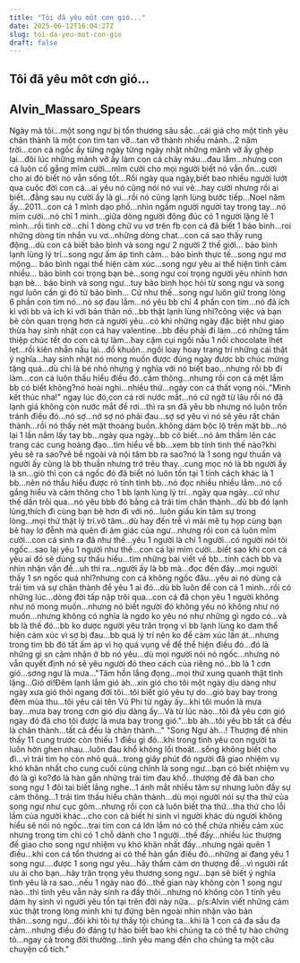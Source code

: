 ```yaml
---
title: "Tôi đã yêu môt cơn gió..."
date: 2025-06-12T16:04:27Z
slug: toi-da-yeu-mot-con-gio
draft: false
---
```


## Tôi đã yêu môt cơn gió...

## Alvin_Massaro_Spears

Ngày mà tôi...một song ngư bị tổn thương sâu sắc...cái giá cho một tình yêu chân thành là một con tim tan vỡ...tan vỡ thành nhiều mảnh...2 năm trời...con cá ngốc ấy từng ngày từng ngày nhặt những mãnh vỡ ấy ghép lại...đôi lúc những mảnh vỡ ấy làm con cá chảy máu...đau lắm...nhưng con cá luôn cố gắng mĩm cười...mĩm cười cho mọi người biết nó vẫn ổn...cười cho ai đó biết nó vẫn sống tốt...Rồi ngày qua ngày,biết bao nhiều người lướt qua cuộc đời con cá...ai yêu nó cũng nói nó vui vẻ...hay cười nhưng rồi ai biết...đằng sau nụ cười ấy là gì...rồi nó cũng lạnh lùng bước tiếp...Noel năm ấy...2011...con cá 1 mình dạo phố...nhìn ngắm người người tay trong tay...nó mĩm cười...nó chỉ 1 mình...giữa dòng người đông đúc có 1 người lặng lẽ 1 mình...rồi tình cờ...chỉ 1 dòng chữ vu vơ trên fb con cá đã biết 1 bảo bình...roi những dòng tin nhắn vu vơ...những dòng chat...con cá sao thấy  rung động...dù con cá biết bảo bình và song ngư 2 người 2 thế giới...
bảo bình lạnh lùng lý trí...song ngư ấm áp tình cảm...
bảo bình thực tế...song ngư mơ mộng...
bảo bình ngại thể hiện cảm xúc...song ngư yêu ai thể hiện tình cảm nhiều...
bảo bỉnh coi trọng bạn bè...song ngư coi trọng người yêu nhỉnh hơn bạn bè...
bảo bình và song ngư...tuy bảo bình học hỏi từ song ngư và song ngư luôn cần gì đó từ bảo bình...
Cứ như thế...song ngư luôn giữ trong lòng 6 phần con tim nó...nó sợ đau lắm...nó yêu bb chỉ 4 phần con tim...nó đã ích kỉ với bb và ích kỉ với bản thân nó...bb thật lạnh lùng nhỉ?công việc và bạn bè còn quan trọng hơn cả người yêu...có khi những ngày đặc biệt như giao thừa hay sinh nhật con cá hay valentine...bb đều phải đi làm...có những tấm thiệp chúc tết do con cá tự làm...hay cặm cụi ngồi nấu 1 nồi chocolate lhét lẹt...rồi kiên nhẫn nấu lại...đổ khuôn...ngồi loay hoay trang trí những cái thật ý nghĩa...hay sinh nhật nó mong muốn được đúng ngày được bb chúc mừng tặng quá...dù chỉ là bé nhỏ nhưng ý nghĩa với nó biết bao...nhưng rồi bb đi làm...con cá luôn thấu hiểu điều đó..cảm thông...nhưng rồi con cá mệt lắm bb có biết không?nó hoài nghi...nhiều thứ...ngày con cá thất vọng nói.."Mình kết thúc nha!" ngay lúc đó,con cá rơi nước mắt...nó cứ ngỡ từ lâu rồi nó đã lạnh giá không còn nước mắt để rơi...thì ra sn đã yêu bb nhưng nó luôn trốn tránh điều đó...nó sợ...nớ sợ nó phải đau...sợ sợ yêu vì nó sẽ yêu rất chân thành...rồi nó thấy nét mặt thoáng buồn..không dám bộc lộ trên mặt bb...nó lại 1 lần nắm lấy tay bb...ngày qua ngày...bb có biết...nó âm thầm lên các trang các cung hoàng đạo...tìm hiểu về bb...xem bb tính tình thế nào?khi yêu sẽ ra sao?vẻ bề ngoài và nội tâm bb ra sao?nó là 1 song ngư thuần và người ấy cũng là bb thuần nhưng trớ trêu thay...cung mọc nó là bb người ấy là sn...giò thì con cá ngốc đó đã biết nó luôn tồn tại 1 tính cách khác là 1 bb...nên nó thấu hiểu được rõ tính tình bb...nó đọc nhiều nhiều lắm...nó cố gắng hiểu và cảm thông cho 1 bb lạnh lùng lý trí...ngày qua ngày...cứ như thế dần trôi qua...nó yêu bbb đó bằng cả trái tim chân thành...dù bb đó lạnh lùng,thích đi cùng bạn bè hơn đi với nó...luôn giấu kín tâm sự trong lòng...mọi thứ thật lý trí.vô tâm...dù hay đến trễ vì mải mê tụ họp cùng bạn bè hay lơ đễnh mà quên đi ảm giác của ngư...nhưng rồi con cá luôn mĩm cười...con cá sinh ra đã như thế...yêu 1 người là chỉ 1 người...có người nói tôi ngốc...sao lạị yêu 1 người như thế...con cá lại mĩm cười...biết sao khi con cá yêu ai đó sẽ dùng sự thấu hiểu...tìm những bài viết về bb...tính cách bb và nhìn nhận vấn đề...uh thì ra...người ấy là bb mà...đọc đến đây...mọi người thấy 1 sn ngốc quá nhỉ?nhưng con cá không ngốc đâu...yêu ai nó dùng cả trái tim và sự chân thành để yêu 1 ai đó...dù bb luôn để con cá 1 mình...rồi có những lúc...dòng đời tấp nập trôi qua...con cá đã chọn yêu 1 người không như nó mong muốn...nhưng nó biết người đó không yêu nó không như nó muốn...nhưng không có nghĩa là ngdo ko yêu nó như những gì ngdo có...và bb là thế đó...bb ko dược người yêu trân trọng vì bb lạnh lùng ko dam thể hiện cảm xúc vì sợ bị đau...bb quá lý trí nên ko để cảm xúc lấn át...nhưng trong tim bb đó tất ấm áp vì họ quá vụng về để thể hiện điều đó...đó là những gì sn cảm nhận ở bb nó yêu...dù mọi người nói nó ngốc...nhưng nó vẫn quyết định nó sẽ yêu người đó theo cách của riêng nó...bb là 1 cơn gió...sơng ngư là mưa..."Tâm hồn lắng đọng...mọi thứ xung quanh thật tĩnh lặng...Gió ơi!Đêm lạnh lắm gió àh...xin gió cho tôi một ngày dịu dàng như ngày xưa gió thôi ngang đời tôi...tôi biết gió yêu tự do...gió bay bay trong đêm mùa thu...tôi yêu cái tên Vũ Phi từ ngày ấy...khi tôi muốn là mưa bay...mưa bay trong cơn gió dịu dàng ấy...Và từ lúc nào...tôi đã yêu cơn gió ngày đó đã cho tôi được là mưa bay trong gió."...bb àh...tôi yêu bb tất cả đều là chân thành...tất cả đều là chân thành..."
"Song Ngư àh...! Thượng đế nhìn thấy 11 cung trước còn thiếu 1 điều gì đó...khi trong tình yêu con người ta luôn hờn ghen nhau...luôn đau khổ không lối thoát...sống không biết cho đi...vì trái tim họ còn nhỏ quá...trong giây phút đó người đã giao nhiệm vụ khó khăn nhất cho cung cuối cùng chính là song ngư...bạn có biết nhiệm vụ đó là gì ko?đó là hàn gắn những trái tim đau khổ...thượng đế đã ban cho song ngư 1 đôi tai biết lắng nghe...1 ánh mắt nhiều tâm sự nhưng luôn đầy sự cảm thông...1 trái tim thấu hiểu chân thành...dù mọi người nói sự tha thứ của song ngư như cục gôm...nhưng rồi con cá luôn biết tha thứ...tha thứ cho lỗi lầm của người khác...cho con cá biết hi sinh vì người khác dù người không hiểu sẽ nói nó ngốc...trai tim con cá lớn lắm nó có thể chứa nhiều cảm xúc nhưng trong tim chỉ có 1 chỗ dành cho 1 người...thế đấy...nhiều lúc thượng đế giao cho song ngư nhiệm vụ khó khăn nhất đấy...nhưng ngài quên 1 điều...khi con cá tổn thương ai có thể hàn gắn điều đó...những ai đang yêu 1 song ngư....được 1 song ngư yêu...hãy thầm cảm ơn thượng đế...vì người rất ưu ái cho bạn...hãy trân trọng yêu thương song ngư...bạn sẽ biết ý nghĩa tình yêu là ra sao...nếu 1 ngày nào đó...thế gian này không còn 1 song ngư nào...thì tình yêu vẫn nảy sinh ra đấy thôi...nhưng nó không còn 1 tính yêu dám hy sinh vì người yêu tồn tại trên đời này nữa...
p/s:Alvin viết những cảm xúc thật trong lòng mình khi tự đứng bên ngoài nhìn nhận vào bản thân...song ngư...đôi khi tôi tự thấy tội chúng ta...khi là 1 con cá đa sầu đa cảm...nhưng điều đó đáng tự hào biết bao khi chúng ta có thể tự hào chứng tỏ...ngay cả trong đời thường...tình yêu mang đến cho chúng ta một câu chuyện cổ tích."